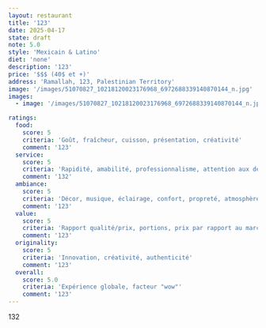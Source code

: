 ```yaml
---
layout: restaurant
title: '123'
date: 2025-04-17
state: draft
note: 5.0
style: 'Mexicain & Latino'
diet: 'none'
description: '123'
price: '$$$ (40$ et +)'
address: 'Ramallah, 123, Palestinian Territory'
image: '/images/51070827_10218120023176968_6972688339140870144_n.jpg'
images:
  - image: '/images/51070827_10218120023176968_6972688339140870144_n.jpg'

ratings:
  food:
    score: 5
    criteria: 'Goût, fraîcheur, cuisson, présentation, créativité'
    comment: '123'
  service:
    score: 5
    criteria: 'Rapidité, amabilité, professionnalisme, attention aux détails'
    comment: '132'
  ambiance:
    score: 5
    criteria: 'Décor, musique, éclairage, confort, propreté, atmosphère générale'
    comment: '123'
  value:
    score: 5
    criteria: 'Rapport qualité/prix, portions, prix par rapport au marché'
    comment: '123'
  originality:
    score: 5
    criteria: 'Innovation, créativité, authenticité'
    comment: '123'
  overall:
    score: 5.0
    criteria: 'Expérience globale, facteur "wow"'
    comment: '123'
---
```




132